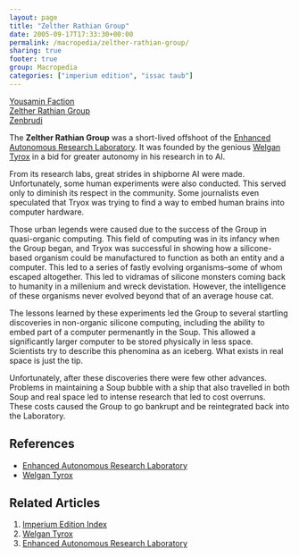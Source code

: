 ```yaml
---
layout: page
title: "Zelther Rathian Group"
date: 2005-09-17T17:33:30+00:00
permalink: /macropedia/zelther-rathian-group/
sharing: true
footer: true
group: Macropedia
categories: ["imperium edition", "issac taub"]
---
```


<div class='row'>
	<div class='col-md-4'><a href='/macropedia/yousamin-faction'>Yousamin Faction</a></div>
	<div class='col-md-4'><a href='/macropedia/zelther-rathian-group'>Zelther Rathian Group</a></div>
	<div class='col-md-4'><a href='/macropedia/zenbrudi'>Zenbrudi</a></div>
</div>


The **Zelther Rathian Group** was a short-lived offshoot of the [Enhanced Autonomous Research Laboratory](/macropedia/enhanced-autonomous-research-laboratory). It was founded by the genious [Welgan Tyrox](/macropedia/welgan-tyrox) in a bid for greater autonomy in his research in to AI. 

From its research labs, great strides in shipborne AI were made. Unfortunately, some human experiments were also conducted. This served only to diminish its respect in the community. Some journalists even speculated that Tryox was trying to find a way to embed human brains into computer hardware.

Those urban legends were caused due to the success of the Group in quasi-organic computing. This field of computing was in its infancy when the Group began, and Tryox was successful in showing how a silicone-based organism could be manufactured to function as both an entity and a computer. This led to a series of fastly evolving organisms&ndash;some of whom escaped altogether. This led to vidramas of silicone monsters coming back to humanity in a millenium and wreck devistation. However, the intelligence of these organisms never evolved beyond that of an average house cat.

The lessons learned by these experiments led the Group to several startling discoveries in non-organic silicone computing, including the ability to embed part of a computer permenantly in the Soup. This allowed a significantly larger computer to be stored physically in less space. Scientists try to describe this phenomina as an iceberg. What exists in real space is just the tip.

Unfortunately, after these discoveries there were few other advances. Problems in maintaining a Soup bubble with a ship that also travelled in both Soup and real space led to intense research that led to cost overruns. These costs caused the Group to go bankrupt and be reintegrated back into the Laboratory.

## References
* [Enhanced Autonomous Research Laboratory](/macropedia/enhanced-autonomous-research-laboratory)
* [Welgan Tyrox](/macropedia/welgan-tyrox)

## Related Articles

1. [Imperium Edition Index](/macropedia/imperium-edition-index)
2. [Welgan Tyrox](/macropedia/welgan-tyrox)
3. [Enhanced Autonomous Research Laboratory](/macropedia/enhanced-autonomous-research-laboratory)


 
